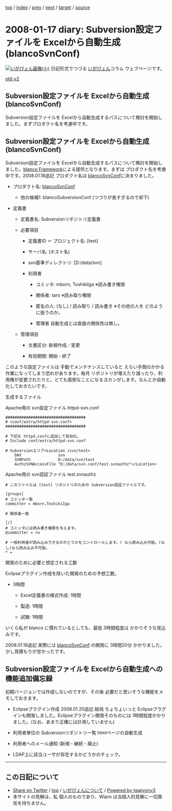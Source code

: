 [top](../index.html) 
 / [index](index.html) 
 / [prev](ig080116.html) 
 / [next](ig080118.html) 
 / [target](http://www.igapyon.jp/igapyon/diary/2008/ig080117.html) 
 / [source](https://github.com/igapyon/diary/blob/master/2008/ig080117.src.md) 

2008-01-17 diary: Subversion設定ファイルを Excelから自動生成 (blancoSvnConf)
=====================================================================================================
[![いがぴょん画像(小)](http://www.igapyon.jp/igapyon/diary/images/iga200306s.jpg "いがぴょん")](http://www.igapyon.jp/igapyon/diary/memo/memoigapyon.html) 日記形式でつづる [いがぴょん](http://www.igapyon.jp/igapyon/diary/memo/memoigapyon.html)コラム ウェブページです。

[old-v2](ig080117-orig.html)

## Subversion設定ファイルを Excelから自動生成 (blancoSvnConf)

Subversion設定ファイルを Excelから自動生成するパスについて検討を開始しました。まずプロダクト名を考慮中です。


## Subversion設定ファイルを Excelから自動生成 (blancoSvnConf)

Subversion設定ファイルを Excelから自動生成するパスについて検討を開始しました。[blanco Framework](http://www.igapyon.jp/blanco/blanco.ja.html)による提供となります。まずは プロダクト名を考慮中です。2008.01.18追記 プロダクト名は [blancoSvnConf](http://www.igapyon.jp/blanco/blancosvnconf.html)に決まりました。

* プロダクト名: [blancoSvnConf](http://www.igapyon.jp/blanco/blancosvnconf.html)
  
  * 他の候補1: blancoSubversionConf (つづりが長すぎるので却下)
  

  
* 定義書
  
  * 定義書名: Subversionリポジトリ定義書
    
  * 必要項目
    
    * 定義書ID ＝ プロジェクト名: [test]
      
    * サーバ名: (ホスト名)
      
    * svn基準ディレクトリ: [D:/data/svn]
      
    * 利用者
      
      * コミッタ: mborn, ToshikiIga
        ※読み書き権限
        
      * 関係者: taro
        ※読み取り権限
        
      * 匿名の人: (なし) / 読み取り / 読み書き
        ※その他の人を どのように扱うのか。
        
      * 管理者
        自動生成とは直接の関係性は無し。
      

    

    
  * 管理項目
    
    * 文書区分: 新規作成／変更
      
    * 有効期間: 開始・終了
    

  

このような設定ファイルは 手動でメンテナンスしていると えらい手間のかかる作業になってしまう恐れがあります。毎月 リポジトリが増えたり減ったり、利用権が変更されたりと、とても面倒なことになるヨカンがします。なんとか自動化しておきたいです。

生成するファイル

Apache用の svn設定ファイル
httpd-svn.conf

      
```
###################################
# <conf/extra/httpd-svn.conf>
###################################

# 下記を httpd.confに追加して有効化。
# Include conf/extra/httpd-svn.conf

# Subversionエリア<Location /svn/test>
    DAV                svn
    SVNPath            D:/data/svn/test
    AuthzSVNAccessFile "D:/data/svn.conf/test.svnauthz"</Location>
```

      

Apache用の svn認証ファイル
test.svnauthz

      
```
# このファイルは [test] リポジトリのための Subversion認証ファイルです。

[groups]
# コミッタ一覧
committer = mborn,ToshikiIga

# 関係者一覧

[/]
# コミッタには読み書き権限を与えます。
@committer = rw

# 一般利用者が読み込みできるのかどうかをコントロールします。r なら読み込み可能。(なし)なら読み込み不可能。
* = 
```

      

開発のために必要と想定される工数

Eclipseプラグイン作成を除いた開発のための予想工数。

* 3時間
  
  * Excel定義書の様式作成: 1時間
    
  * 製造: 1時間
    
  * 試験: 1時間
  

いくら私が blanco に慣れているとしても、最低 3時間程度は かかりそうな見込みです。

2008.01.18追記 実際には [blancoSvnConf](http://www.igapyon.jp/blanco/blancosvnconf.html) の開発に 3時間20分 かかりました。少し見積もりが甘かったです。

## Subversion設定ファイルを Excelから自動生成への機能追加備忘録

初期バージョンでは作成しないのですが、その後 必要だと思いそうな機能をメモしておきます。

* Eclipseプラグイン作成
  2008.01.20追記 結局 ちょちょいっと Eclipseプラグインも開発しました。Eclipseプラグイン開発そのものには 1時間程度かかりました。(なお、あまり正確には計測していません)
  
* 利用者単位の Subversionリポジトリ一覧 htmlページの自動生成
  
* 利用者へのメール通知 (新規・継続・廃止)
  
* LDAP上に該当ユーザが存在するかどうかのチェック。


----------------------------------------------------------------------------------------------------

## この日記について

* [Share on Twitter](https://twitter.com/intent/tweet?hashtags=igapyon%2Cdiary%2C%E3%81%84%E3%81%8C%E3%81%B4%E3%82%87%E3%82%93&text=Subversion%E8%A8%AD%E5%AE%9A%E3%83%95%E3%82%A1%E3%82%A4%E3%83%AB%E3%82%92+Excel%E3%81%8B%E3%82%89%E8%87%AA%E5%8B%95%E7%94%9F%E6%88%90+%28blancoSvnConf%29&url=http%3A%2F%2Fwww.igapyon.jp%2Figapyon%2Fdiary%2F2008%2Fig080117.html) / [top](../index.html) / [いがぴょんについて](http://www.igapyon.jp/igapyon/diary/memo/memoigapyon.html) / [Powered by Igapyonv3](https://github.com/igapyon/igapyonv3)
* 本サイトの見解は、私 個人のものであり、Wipro は当個人的見解に一切責任を持ちません。 
